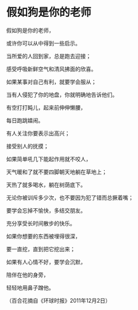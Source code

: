 # 假如狗是你的老师

假如狗是你的老师， 

或许你可以从中得到一些启示。 

当所爱的人回到家，总是跑去迎接； 

感受呼吸新鲜空气和清风拂面的欣喜。 

如果某事对自己有利，就要学会服从； 

当有人侵犯了你的地盘，你就明确地告诉他们。 

有空打打盹儿，起来前伸伸懒腰， 

每日跑跳嬉闹。 

有人关注你要表示出高兴； 

接受别人的抚摸； 

如果简单吼几下能起作用就不咬人， 

天气暖和了就不要四脚朝天地躺在草地上； 

天热了就多喝水，躺在树荫底下。 

无论你被训斥多少次，也不要因为犯了错而总撅着嘴； 

要学会忘掉不愉快，多结交朋友。 

充分享受长时间散步的快乐。 

如果你想要的东西被埋得很深， 

要一直挖，直到把它挖出来； 

如果有人心情不好，要学会沉默， 

陪伴在他的身旁， 

轻轻地用鼻子蹭他。 

（百合花摘自《环球时报》2011年12月2日）